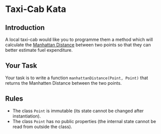 # Taxi-Cab Kata

## Introduction

A local taxi-cab would like you to programme them a method which will
calculate the [Manhattan Distance](https://en.wikipedia.org/wiki/Taxicab_geometry) 
between two points so that they can better estimate fuel expenditure.

## Your Task

Your task is to write a function `manhattanDistance(Point, Point)` that returns the Manhatten Distance between the two points.

## Rules

* The class `Point` is immutable (its state cannot be changed after instantiation).
* The class `Point` has no public properties (the internal state cannot be read from outside the class).
